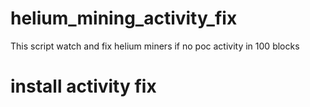 # helium_mining_activity_fix

This script watch and fix helium miners if no poc activity in 100 blocks

# install activity fix
